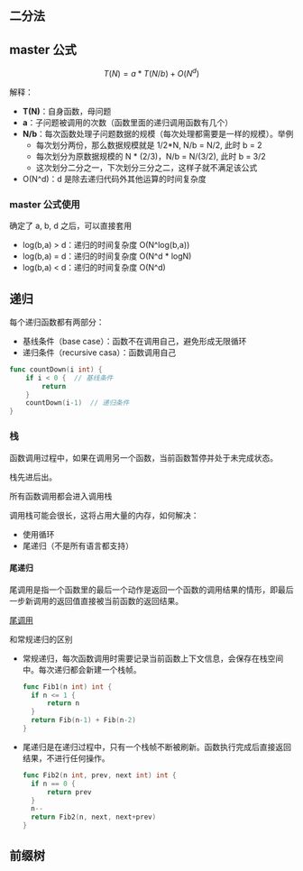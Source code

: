 ## 二分法





## master 公式

$$
T(N) = a * T(N/b) + O(N^d)
$$

解释：

* **T(N)**：自身函数，母问题
* **a**：子问题被调用的次数（函数里面的递归调用函数有几个）
* **N/b**：每次函数处理子问题数据的规模（每次处理都需要是一样的规模）。举例
  * 每次划分两份，那么数据规模就是 1/2*N,  N/b = N/2, 此时 b = 2
  * 每次划分为原数据规模的 N * (2/3)，N/b = N/(3/2), 此时 b = 3/2
  * 这次划分二分之一，下次划分三分之二，这样子就不满足该公式
* O(N^d)：d 是除去递归代码外其他运算的时间复杂度

### master 公式使用

确定了 a, b, d 之后，可以直接套用

* log(b,a) > d：递归的时间复杂度 O(N^log(b,a))
* log(b,a) = d：递归的时间复杂度 O(N^d * logN)
* log(b,a) < d：递归的时间复杂度 O(N^d)



## 递归

每个递归函数都有两部分：

* 基线条件（base case）：函数不在调用自己，避免形成无限循环
* 递归条件（recursive casa）：函数调用自己

```go
func countDown(i int) {
    if i < 0 {	// 基线条件
        return 
    }
    countDown(i-1)	// 递归条件
}
```

### 栈

函数调用过程中，如果在调用另一个函数，当前函数暂停并处于未完成状态。

栈先进后出。

所有函数调用都会进入调用栈

调用栈可能会很长，这将占用大量的内存，如何解决：

* 使用循环
* 尾递归（不是所有语言都支持）

#### 尾递归

尾调用是指一个函数里的最后一个动作是返回一个函数的调用结果的情形，即最后一步新调用的返回值直接被当前函数的返回结果。

[尾调用](https://zh.wikipedia.org/wiki/%E5%B0%BE%E8%B0%83%E7%94%A8)

和常规递归的区别

* 常规递归，每次函数调用时需要记录当前函数上下文信息，会保存在栈空间中。每次递归都会新建一个栈帧。

  ```go
  func Fib1(n int) int {
  	if n <= 1 {
  		return n
  	}
  	return Fib(n-1) + Fib(n-2)
  }
  ```

  

* 尾递归是在递归过程中，只有一个栈帧不断被刷新。函数执行完成后直接返回结果，不进行任何操作。

  ```go
  func Fib2(n int, prev, next int) int {
  	if n == 0 {
  		return prev
  	}
  	n--
  	return Fib2(n, next, next+prev)
  }
  ```



## 前缀树



